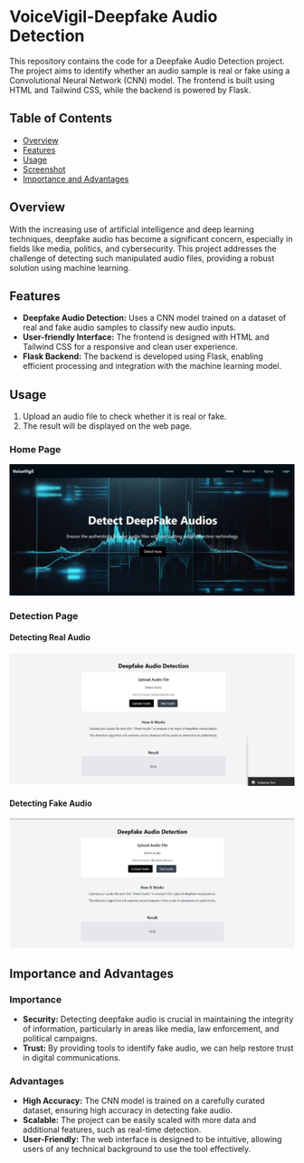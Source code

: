 # VoiceVigil-Deepfake Audio Detection

This repository contains the code for a Deepfake Audio Detection project. The project aims to identify whether an audio sample is real or fake using a Convolutional Neural Network (CNN) model. The frontend is built using HTML and Tailwind CSS, while the backend is powered by Flask.

## Table of Contents
- [Overview](#overview)
- [Features](#features)
- [Usage](#usage)
- [Screenshot](#Screenshot)
- [Importance and Advantages](#importance-and-advantages)

## Overview

With the increasing use of artificial intelligence and deep learning techniques, deepfake audio has become a significant concern, especially in fields like media, politics, and cybersecurity. This project addresses the challenge of detecting such manipulated audio files, providing a robust solution using machine learning.

## Features

- **Deepfake Audio Detection:** Uses a CNN model trained on a dataset of real and fake audio samples to classify new audio inputs.
- **User-friendly Interface:** The frontend is designed with HTML and Tailwind CSS for a responsive and clean user experience.
- **Flask Backend:** The backend is developed using Flask, enabling efficient processing and integration with the machine learning model.

## Usage

1. Upload an audio file to check whether it is real or fake.
2. The result will be displayed on the web page.
### Home Page
![Home Page](https://github.com/Hemalshaji7/Voice-Vigil/blob/main/voicevigilhome.png)

### Detection Page

#### Detecting Real Audio
![Detecting Real Audio](https://github.com/Hemalshaji7/Voice-Vigil/blob/main/voicevigil%20real.png)

#### Detecting Fake Audio
![Detecting Fake Audio](https://github.com/Hemalshaji7/Voice-Vigil/blob/main/voicevigil%20fake.png)

## Importance and Advantages

### Importance

- **Security:** Detecting deepfake audio is crucial in maintaining the integrity of information, particularly in areas like media, law enforcement, and political campaigns.
- **Trust:** By providing tools to identify fake audio, we can help restore trust in digital communications.

### Advantages

- **High Accuracy:** The CNN model is trained on a carefully curated dataset, ensuring high accuracy in detecting fake audio.
- **Scalable:** The project can be easily scaled with more data and additional features, such as real-time detection.
- **User-Friendly:** The web interface is designed to be intuitive, allowing users of any technical background to use the tool effectively.


